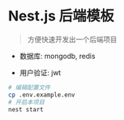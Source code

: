 # Nest.js 后端模板

> 方便快速开发出一个后端项目

- 数据库: mongodb, redis

- 用户验证: jwt

```bash
# 编辑配置文件
cp .env.example.env
# 开启本项目
nest start
```